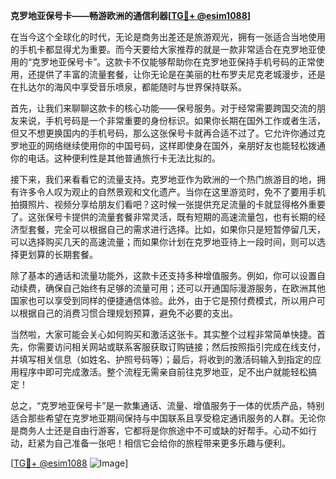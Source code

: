 **克罗地亚保号卡——畅游欧洲的通信利器[[TG💪+ @esim1088](https://t.me/s/esim1088)]**

在当今这个全球化的时代，无论是商务出差还是旅游观光，拥有一张适合当地使用的手机卡都显得尤为重要。而今天要给大家推荐的就是一款非常适合在克罗地亚使用的“克罗地亚保号卡”。这款卡不仅能够帮助你在克罗地亚保持手机号码的正常使用，还提供了丰富的流量套餐，让你无论是在美丽的杜布罗夫尼克老城漫步，还是在扎达尔的海风中享受音乐喷泉，都能随时与世界保持联系。

首先，让我们来聊聊这款卡的核心功能——保号服务。对于经常需要跨国交流的朋友来说，手机号码是一个非常重要的身份标识。如果你长期在国外工作或者生活，但又不想更换国内的手机号码，那么这张保号卡就再合适不过了。它允许你通过克罗地亚的网络继续使用你的中国号码，这样即使身在国外，亲朋好友也能轻松拨通你的电话。这种便利性是其他普通旅行卡无法比拟的。

接下来，我们来看看它的流量支持。克罗地亚作为欧洲的一个热门旅游目的地，拥有许多令人叹为观止的自然景观和文化遗产。当你在这里游览时，免不了要用手机拍摄照片、视频分享给朋友们看吧？这时候一张提供充足流量的卡就显得格外重要了。这张保号卡提供的流量套餐非常灵活，既有短期的高速流量包，也有长期的经济型套餐，完全可以根据自己的需求进行选择。比如，如果你只是短暂停留几天，可以选择购买几天的高速流量；而如果你计划在克罗地亚待上一段时间，则可以选择更划算的长期套餐。

除了基本的通话和流量功能外，这款卡还支持多种增值服务。例如，你可以设置自动续费，确保自己始终有足够的流量可用；还可以开通国际漫游服务，在欧洲其他国家也可以享受到同样的便捷通信体验。此外，由于它是预付费模式，所以用户可以根据自己的消费习惯合理规划预算，避免不必要的支出。

当然啦，大家可能会关心如何购买和激活这张卡。其实整个过程非常简单快捷。首先，你需要访问相关网站或联系客服获取订购链接；然后按照指引完成在线支付，并填写相关信息（如姓名、护照号码等）；最后，将收到的激活码输入到指定的应用程序中即可完成激活。整个流程无需亲自前往克罗地亚，足不出户就能轻松搞定！

总之，“克罗地亚保号卡”是一款集通话、流量、增值服务于一体的优质产品，特别适合那些希望在克罗地亚期间保持与中国联系且享受稳定通讯服务的人群。无论你是商务人士还是自由行游客，它都将是你旅途中不可或缺的好帮手。心动不如行动，赶紧为自己准备一张吧！相信它会给你的旅程带来更多乐趣与便利。

[[TG💪+ @esim1088](https://t.me/s/esim1088) ![Image](https://i.postimg.cc/4NQfJmqS/Snipaste-2025-05-13-00-14-12.png)]